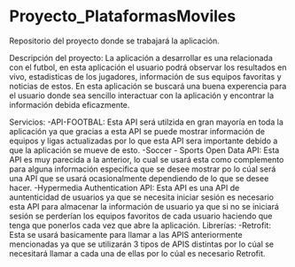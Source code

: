 # Proyecto_PlataformasMoviles
Repositorio del proyecto donde se trabajará la aplicación.

Descripción del proyecto: La aplicación a desarrollar es una relacionada con el futbol, en esta aplicación el usuario podrá observar los resultados en vivo, estadisticas de los jugadores, información de sus equipos favoritas y noticias de estos. En esta aplicación se buscará una buena experencia para el usuario donde sea sencillo interactuar con la aplicación y encontrar la información debida eficazmente.

Servicios: 
-API-FOOTBAL: Esta API será utilzida en gran mayoría en toda la aplicación ya que gracias a esta API se puede mostrar información de equipos y ligas actualizadas por lo que esta API sera importante debido a que la aplicación se mueve de esto.
-Soccer - Sports Open Data API: Esta API es muy parecida a la anterior, lo cual se usará esta como complemento para alguna información especifica que se desee mostrar po lo cúal será una API que se usará ocasionalmente dependiendo de lo que se desee hacer.
-Hypermedia Authentication API: Esta API es una API de auntenticidad de usuarios ya que se necesita iniciar sesión es necesario esta API para almacenar la información de usuario ya que si no se iniciará sesión se perderían los equipos favoritos de cada usuario haciendo que tenga que ponerlos cada vez que abre la aplicación.
Librerías:
-Retrofit: Esta se usará basicamente para llamar a las APIS anteriormente mencionadas ya que se utilizarán 3 tipos de APIS distintas por lo cúal se necesitará llamar a cada una de ellas por lo cúal es necesario Retrofit.
